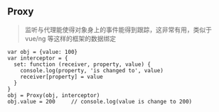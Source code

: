 ## Proxy
>监听与代理能使得对象身上的事件能得到跟踪，这非常有用，类似于 vue/ng 等这样的框架的数据绑定

```
var obj = {value: 100}
var interceptor = {
  set: function (receiver, property, value) {
    console.log(property, 'is changed to', value)
    receiver[property] = value
  }
}
obj = Proxy(obj, interceptor)
obj.value = 200     // console.log(value is change to 200)
```
